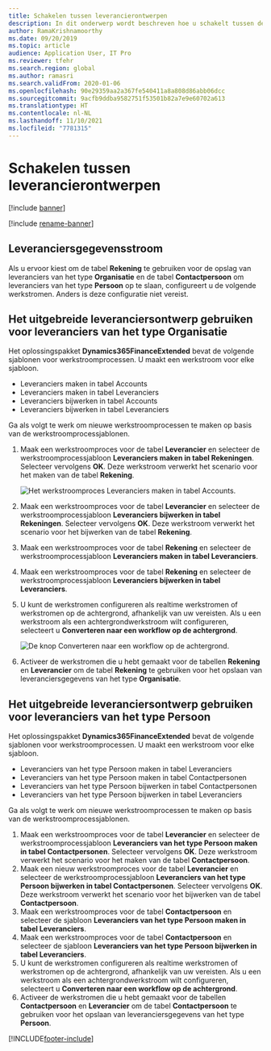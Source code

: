 ```yaml
---
title: Schakelen tussen leverancierontwerpen
description: In dit onderwerp wordt beschreven hoe u schakelt tussen de integratie van leveranciersgegevens tussen Finance and Operations-apps en Dataverse.
author: RamaKrishnamoorthy
ms.date: 09/20/2019
ms.topic: article
audience: Application User, IT Pro
ms.reviewer: tfehr
ms.search.region: global
ms.author: ramasri
ms.search.validFrom: 2020-01-06
ms.openlocfilehash: 90e29359aa2a367fe540411a8a808d86abb06dcc
ms.sourcegitcommit: 9acfb9ddba9582751f53501b82a7e9e60702a613
ms.translationtype: HT
ms.contentlocale: nl-NL
ms.lasthandoff: 11/10/2021
ms.locfileid: "7781315"
---
```

# <a name="switch-between-vendor-designs"></a>Schakelen tussen leverancierontwerpen

[!include [banner](../../includes/banner.md)]

[!include [rename-banner](~/includes/cc-data-platform-banner.md)]



## <a name="vendor-data-flow"></a>Leveranciersgegevensstroom 

Als u ervoor kiest om de tabel **Rekening** te gebruiken voor de opslag van leveranciers van het type **Organisatie** en de tabel **Contactpersoon** om leveranciers van het type **Persoon** op te slaan, configureert u de volgende werkstromen. Anders is deze configuratie niet vereist.

## <a name="use-the-extended-vendor-design-for-vendors-of-the-organization-type"></a>Het uitgebreide leveranciersontwerp gebruiken voor leveranciers van het type Organisatie

Het oplossingspakket **Dynamics365FinanceExtended** bevat de volgende sjablonen voor werkstroomprocessen. U maakt een werkstroom voor elke sjabloon.

+ Leveranciers maken in tabel Accounts
+ Leveranciers maken in tabel Leveranciers
+ Leveranciers bijwerken in tabel Accounts
+ Leveranciers bijwerken in tabel Leveranciers

Ga als volgt te werk om nieuwe werkstroomprocessen te maken op basis van de werkstroomprocessjablonen.

1. Maak een werkstroomproces voor de tabel **Leverancier** en selecteer de werkstroomprocessjabloon **Leveranciers maken in tabel Rekeningen**. Selecteer vervolgens **OK**. Deze werkstroom verwerkt het scenario voor het maken van de tabel **Rekening**.

    ![Het werkstroomproces Leveranciers maken in tabel Accounts.](media/create_process.png)

2. Maak een werkstroomproces voor de tabel **Leverancier** en selecteer de werkstroomprocessjabloon **Leveranciers bijwerken in tabel Rekeningen**. Selecteer vervolgens **OK**. Deze werkstroom verwerkt het scenario voor het bijwerken van de tabel **Rekening**.
3. Maak een werkstroomproces voor de tabel **Rekening** en selecteer de werkstroomprocessjabloon **Leveranciers maken in tabel Leveranciers**.
4. Maak een werkstroomproces voor de tabel **Rekening** en selecteer de werkstroomprocessjabloon **Leveranciers bijwerken in tabel Leveranciers**.
5. U kunt de werkstromen configureren als realtime werkstromen of werkstromen op de achtergrond, afhankelijk van uw vereisten. Als u een werkstroom als een achtergrondwerkstroom wilt configureren, selecteert u **Converteren naar een workflow op de achtergrond**.

    ![De knop Converteren naar een workflow op de achtergrond.](media/background_workflow.png)

6. Activeer de werkstromen die u hebt gemaakt voor de tabellen **Rekening** en **Leverancier** om de tabel **Rekening** te gebruiken voor het opslaan van leveranciersgegevens van het type **Organisatie**.

## <a name="use-the-extended-vendor-design-for-vendors-of-the-person-type"></a>Het uitgebreide leveranciersontwerp gebruiken voor leveranciers van het type Persoon

Het oplossingspakket **Dynamics365FinanceExtended** bevat de volgende sjablonen voor werkstroomprocessen. U maakt een werkstroom voor elke sjabloon.

+ Leveranciers van het type Persoon maken in tabel Leveranciers
+ Leveranciers van het type Persoon maken in tabel Contactpersonen
+ Leveranciers van het type Persoon bijwerken in tabel Contactpersonen
+ Leveranciers van het type Persoon bijwerken in tabel Leveranciers

Ga als volgt te werk om nieuwe werkstroomprocessen te maken op basis van de werkstroomprocessjablonen.

1. Maak een werkstroomproces voor de tabel **Leverancier** en selecteer de werkstroomprocessjabloon **Leveranciers van het type Persoon maken in tabel Contactpersonen**. Selecteer vervolgens **OK**. Deze werkstroom verwerkt het scenario voor het maken van de tabel **Contactpersoon**.
2. Maak een nieuw werkstroomproces voor de tabel **Leverancier** en selecteer de werkstroomprocessjabloon **Leveranciers van het type Persoon bijwerken in tabel Contactpersonen**. Selecteer vervolgens **OK**. Deze werkstroom verwerkt het scenario voor het bijwerken van de tabel **Contactpersoon**.
3. Maak een werkstroomproces voor de tabel **Contactpersoon** en selecteer de sjabloon **Leveranciers van het type Persoon maken in tabel Leveranciers**.
4. Maak een werkstroomproces voor de tabel **Contactpersoon** en selecteer de sjabloon **Leveranciers van het type Persoon bijwerken in tabel Leveranciers**.
5. U kunt de werkstromen configureren als realtime werkstromen of werkstromen op de achtergrond, afhankelijk van uw vereisten. Als u een werkstroom als een achtergrondwerkstroom wilt configureren, selecteert u **Converteren naar een workflow op de achtergrond**.
6. Activeer de werkstromen die u hebt gemaakt voor de tabellen **Contactpersoon** en **Leverancier** om de tabel **Contactpersoon** te gebruiken voor het opslaan van leveranciersgegevens van het type **Persoon**.


[!INCLUDE[footer-include](../../../../includes/footer-banner.md)]